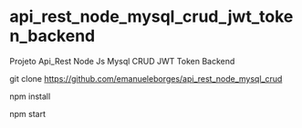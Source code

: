 # api_rest_node_mysql_crud_jwt_token_backend 

Projeto Api_Rest Node Js Mysql CRUD JWT Token Backend 

git clone https://github.com/emanueleborges/api_rest_node_mysql_crud

npm install

npm start 